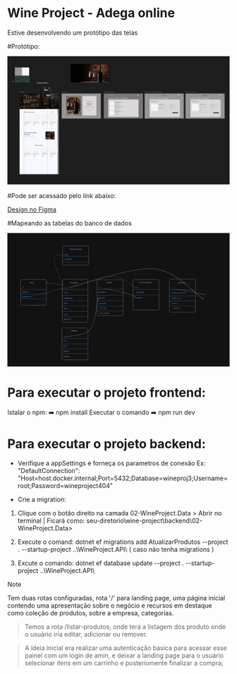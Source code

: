 
# Wine Project - Adega online

Estive desenvolvendo um protótipo das telas

#Protótipo:

![Protótipo](frontend/src/assets/images/mood.png)

#Pode ser acessado pelo link abaixo:

[Design no Figma](https://www.figma.com/design/vl2tpOvSsI6cSswJjI6vhP/Untitled?node-id=4-7&t=3nYfbWqGirNS3frq-1)

#Mapeando as tabelas do banco de dados

![Protótipo](frontend/src/assets/images/tabelas.png)


# Para executar o projeto frontend:

Istalar o npm:
➡️ npm install
Executar o comando
➡️ npm run dev


# Para executar o projeto backend:

* Verifique a appSettings e forneça os parametros de conexão Ex:  "DefaultConnection": "Host=host.docker.internal;Port=5432;Database=wineproj3;Username=root;Password=wineproject404"

* Crie a migration:
1. Clique com o botão direito na camada 02-WineProject.Data > Abrir no terminal | Ficará como: seu-diretorio\wine-project\backend\02-WineProject.Data>

2. Execute o comand:  dotnet ef migrations add AtualizarProdutos --project . --startup-project ..\WineProject.API\ ( caso não tenha migrations )

3. Excute o comando: dotnet ef database update --project . --startup-project ..\WineProject.API\ 

> [!NOTE]
>Tem duas rotas configuradas, rota '/' para  landing page, uma página inicial contendo uma apresentação sobre o negócio e recursos em destaque como coleção de produtos, sobre a empresa, categorias.

> Temos a rota /listar-produtos, onde terá a listagem dos produto onde o usuário iria editar, adicionar ou remover.

>A ideia inicial era realizar uma autenticação basica para acessar esse painel com um login de amin, e deixar a landing page para o usuário selecionar itens em um carrinho e posteriomente finalizar a compra;

 
